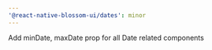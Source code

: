 ```yaml
---
'@react-native-blossom-ui/dates': minor
---
```


Add minDate, maxDate prop for all Date related components
